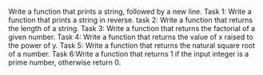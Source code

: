 Write a function that prints a string, followed by a new line. Task 1: Write a function that prints a string in reverse. task 2: Write a function that returns the length of a string. Task 3: Write a function that returns the factorial of a given number. Task 4: Write a function that returns the value of x raised to the power of y. Task 5: Write a function that returns the natural square root of a number. Task 6:Write a function that returns 1 if the input integer is a prime number, otherwise return 0.
